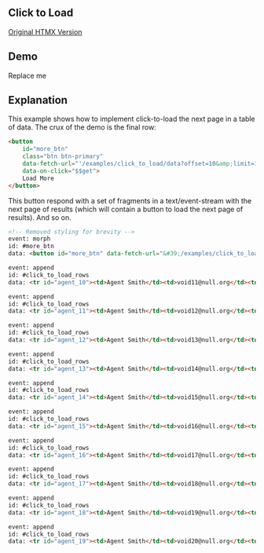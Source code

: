 ## Click to Load

[Original HTMX Version](https://htmx.org/examples/click-to-load/)

## Demo
<div
    id="click_to_load"
    data-fetch-url="'/examples/click_to_load/data'"
    data-on-load="$$get"
>
     Replace me
</div>

## Explanation
This example shows how to implement click-to-load the next page in a table of data. The crux of the demo is the final row:
```html
<button
    id="more_btn"
    class="btn btn-primary"
    data-fetch-url="'/examples/click_to_load/data?offset=10&amp;limit=10'"
    data-on-click="$$get">
    Load More
</button>
````
This button respond with a set of fragments in a text/event-stream with the next page of results (which will contain a button to load the next page of results). And so on.

```html
<!-- Removed styling for brevity -->
event: morph
id: #more_btn
data: <button id="more_btn" data-fetch-url="&#39;/examples/click_to_load/data?offset=20&amp;limit=10&#39;" data-on-click="$$get">Load More</button>

event: append
id: #click_to_load_rows
data: <tr id="agent_10"><td>Agent Smith</td><td>void11@null.org</td><td>50698444ed39c832</td></tr>

event: append
id: #click_to_load_rows
data: <tr id="agent_11"><td>Agent Smith</td><td>void12@null.org</td><td>205381dc855b977a</td></tr>

event: append
id: #click_to_load_rows
data: <tr id="agent_12"><td>Agent Smith</td><td>void13@null.org</td><td>7ecd2e572c949f74</td></tr>

event: append
id: #click_to_load_rows
data: <tr id="agent_13"><td>Agent Smith</td><td>void14@null.org</td><td>10a0338accf546ca</td></tr>

event: append
id: #click_to_load_rows
data: <tr id="agent_14"><td>Agent Smith</td><td>void15@null.org</td><td>14908a81dd43806</td></tr>

event: append
id: #click_to_load_rows
data: <tr id="agent_15"><td>Agent Smith</td><td>void16@null.org</td><td>57080b213541ea80</td></tr>

event: append
id: #click_to_load_rows
data: <tr id="agent_16"><td>Agent Smith</td><td>void17@null.org</td><td>6fe5d3b279f68366</td></tr>

event: append
id: #click_to_load_rows
data: <tr id="agent_17"><td>Agent Smith</td><td>void18@null.org</td><td>224b1d542cede2db</td></tr>

event: append
id: #click_to_load_rows
data: <tr id="agent_18"><td>Agent Smith</td><td>void19@null.org</td><td>7b7265f3c6196653</td></tr>

event: append
id: #click_to_load_rows
data: <tr id="agent_19"><td>Agent Smith</td><td>void20@null.org</td><td>f2c84c43a4bb670</td></tr>
```